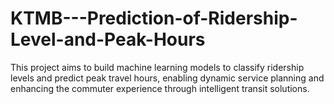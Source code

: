 # KTMB---Prediction-of-Ridership-Level-and-Peak-Hours
This project aims to build machine learning models to classify ridership levels and predict peak travel hours, enabling dynamic service planning and enhancing the commuter experience through intelligent transit solutions.
